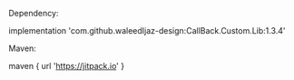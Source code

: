 Dependency:

implementation 'com.github.waleedIjaz-design:CallBack.Custom.Lib:1.3.4'
 
 
 Maven:
 
  maven { url 'https://jitpack.io' }
